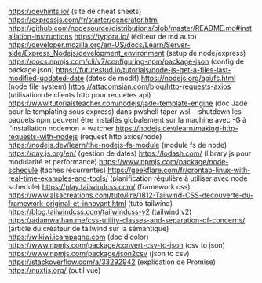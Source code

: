 https://devhints.io/ (site de cheat sheets)
https://expressjs.com/fr/starter/generator.html
https://github.com/nodesource/distributions/blob/master/README.md#installation-instructions
https://typora.io/ (éditeur de md auto)
https://developer.mozilla.org/en-US/docs/Learn/Server-side/Express_Nodejs/development_environment (setup de node/express)
https://docs.npmjs.com/cli/v7/configuring-npm/package-json (config de package.json)
https://futurestud.io/tutorials/node-js-get-a-files-last-modified-updated-date (dates de modif)
https://nodejs.org/api/fs.html (node file system)
https://attacomsian.com/blog/http-requests-axios (utilisation de clients http pour requetes api)
https://www.tutorialsteacher.com/nodejs/jade-template-engine (doc Jade pour le templating sous express)
dans pwshell taper wsl --shutdown
les paquets npm peuvent être installés globalement sur la machine avec -G à l'installation
nodemon = watcher
https://nodejs.dev/learn/making-http-requests-with-nodejs (request http axios/node)
https://nodejs.dev/learn/the-nodejs-fs-module (module fs de node)
https://day.js.org/en/ (gestion de dates)
https://lodash.com/ (library js pour modularité et performance)
https://www.npmjs.com/package/node-schedule (taches récurrentes)
https://geekflare.com/fr/crontab-linux-with-real-time-examples-and-tools/ (planification régulière à utiliser avec node schedule)
https://play.tailwindcss.com/ (framework css)
https://www.alsacreations.com/tuto/lire/1812-Tailwind-CSS-decouverte-du-framework-original-et-innovant.html (tuto tailwind)
https://blog.tailwindcss.com/tailwindcss-v2 (tailwind v2)
https://adamwathan.me/css-utility-classes-and-separation-of-concerns/ (article du créateur de tailwind sur la sémantique)
https://wikiwi.icampagne.com (doc dicolor)
https://www.npmjs.com/package/convert-csv-to-json (csv to json)
https://www.npmjs.com/package/json2csv (json to csv)
https://stackoverflow.com/a/33292942 (explication de Promise)
https://nuxtjs.org/ (outil vue)